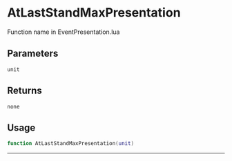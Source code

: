 # AtLastStandMaxPresentation
Function name in EventPresentation.lua
## Parameters
`unit`
## Returns
`none`
## Usage
```lua
function AtLastStandMaxPresentation(unit)
```
---
